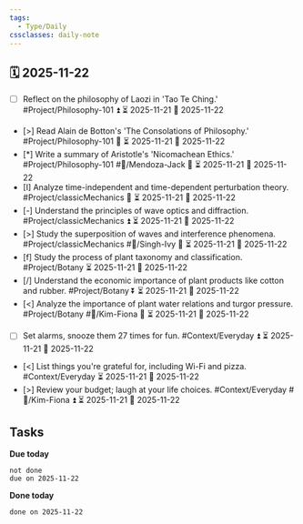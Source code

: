 ```yaml
---
tags:
  - Type/Daily
cssclasses: daily-note
---
```


## 🗓️ 2025-11-22

- [ ] Reflect on the philosophy of Laozi in 'Tao Te Ching.' #Project/Philosophy-101 ⏫ ⏳ 2025-11-21 📅 2025-11-22
- [>] Read Alain de Botton's 'The Consolations of Philosophy.' #Project/Philosophy-101 🔼 ⏳ 2025-11-21 📅 2025-11-22
- [*] Write a summary of Aristotle's 'Nicomachean Ethics.' #Project/Philosophy-101 #👤/Mendoza-Jack 🔽 ⏳ 2025-11-21 📅 2025-11-22
- [I] Analyze time-independent and time-dependent perturbation theory. #Project/classicMechanics 🔺 ⏳ 2025-11-21 📅 2025-11-22
- [-] Understand the principles of wave optics and diffraction. #Project/classicMechanics ⏫ ⏳ 2025-11-21 📅 2025-11-22
- [>] Study the superposition of waves and interference phenomena. #Project/classicMechanics #👤/Singh-Ivy 🔽 ⏳ 2025-11-21 📅 2025-11-22
- [f] Study the process of plant taxonomy and classification. #Project/Botany ⏳ 2025-11-21 📅 2025-11-22
- [/] Understand the economic importance of plant products like cotton and rubber. #Project/Botany ⏬ ⏳ 2025-11-21 📅 2025-11-22
- [<] Analyze the importance of plant water relations and turgor pressure. #Project/Botany #👤/Kim-Fiona 🔽 ⏳ 2025-11-21 📅 2025-11-22
- [ ] Set alarms, snooze them 27 times for fun. #Context/Everyday ⏫ ⏳ 2025-11-21 📅 2025-11-22
- [<] List things you're grateful for, including Wi-Fi and pizza. #Context/Everyday ⏳ 2025-11-21 📅 2025-11-22
- [>] Review your budget; laugh at your life choices. #Context/Everyday #👤/Kim-Fiona ⏫ ⏳ 2025-11-21 📅 2025-11-22

## Tasks

**Due today**

```tasks
not done
due on 2025-11-22
```

**Done today**

```tasks
done on 2025-11-22
```
            